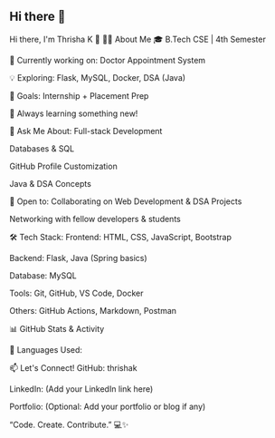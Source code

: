 ## Hi there 👋
Hi there, I'm Thrisha K 👋
👩‍💻 About Me
🎓 B.Tech CSE | 4th Semester

🚀 Currently working on: Doctor Appointment System

💡 Exploring: Flask, MySQL, Docker, DSA (Java)

🎯 Goals: Internship + Placement Prep

🌱 Always learning something new!

💬 Ask Me About:
Full-stack Development

Databases & SQL

GitHub Profile Customization

Java & DSA Concepts

🤝 Open to:
Collaborating on Web Development & DSA Projects

Networking with fellow developers & students

🛠️ Tech Stack:
Frontend: HTML, CSS, JavaScript, Bootstrap

Backend: Flask, Java (Spring basics)

Database: MySQL

Tools: Git, GitHub, VS Code, Docker

Others: GitHub Actions, Markdown, Postman

📊 GitHub Stats & Activity



💬 Languages Used:

📫 Let's Connect!
GitHub: thrishak

LinkedIn: (Add your LinkedIn link here)

Portfolio: (Optional: Add your portfolio or blog if any)

“Code. Create. Contribute.” 💻✨

